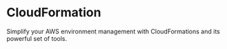 # CloudFormation
Simplify your AWS environment management with CloudFormations and its powerful set of tools.

